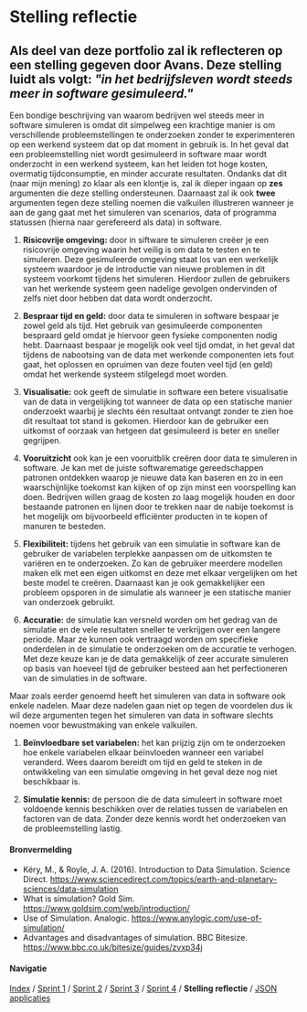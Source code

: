 # Stelling reflectie
Als deel van deze portfolio zal ik reflecteren op een stelling gegeven door Avans. Deze stelling luidt als volgt:
*"in het bedrijfsleven wordt steeds meer in software gesimuleerd."*
---
Een bondige beschrijving van waarom bedrijven wel steeds meer in software simuleren is omdat dit simpelweg een
krachtige manier is om verschillende probleemstellingen te onderzoeken zonder te experimenteren op een werkend
systeem dat op dat moment in gebruik is. In het geval dat een probleemstelling niet wordt gesimuleerd in
software maar wordt onderzocht in een werkend systeem, kan het leiden tot hoge kosten, overmatig tijdconsumptie,
en minder accurate resultaten. Ondanks dat dit (naar mijn mening) zo klaar als een klontje is, zal ik dieper
ingaan op **zes** argumenten die deze stelling ondersteunen. Daarnaast zal ik ook **twee** argumenten tegen
deze stelling noemen die valkuilen illustreren wanneer je aan de gang gaat met het simuleren van scenarios,
data of programma statussen (hierna naar gerefereerd als data) in software.

1. **Risicovrije omgeving:** door in siftware te simuleren creëer je een risicovrije omgeving waarin het veilig
is om data te testen en te simuleren. Deze gesimuleerde omgeving staat los van een werkelijk systeem waardoor
je de introductie van nieuwe problemen in dit systeem voorkomt tijdens het simuleren. Hierdoor zullen de
gebruikers van het werkende systeem geen nadelige gevolgen ondervinden of zelfs niet door hebben dat data
wordt onderzocht.

2. **Bespraar tijd en geld:** door data te simuleren in software bespaar je zowel geld als tijd. Het gebruik
van gesimuleerde componenten bespraard geld omdat je hiervoor geen fysieke componenten nodig hebt. Daarnaast
bespaar je mogelijk ook veel tijd omdat, in het geval dat tijdens de nabootsing van de data met werkende
componenten iets fout gaat, het oplossen en opruimen van deze fouten veel tijd (en geld) omdat het werkende
systeem stilgelegd moet worden.

3. **Visualisatie:** ook geeft de simulatie in software een betere visualisatie van de data in vergelijking
tot wanneer de data op een statische manier onderzoekt waarbij je slechts één resultaat ontvangt zonder
te zien hoe dit resultaat tot stand is gekomen. Hierdoor kan de gebruiker een uitkomst of oorzaak van hetgeen
dat gesimuleerd is beter en sneller gegrijpen.

4. **Vooruitzicht** ook kan je een vooruitblik creëren door data te simuleren in software. Je kan met de
juiste softwarematige gereedschappen patronen ontdekken waarop je nieuwe data kan baseren en zo in een
waarschijnlijke toekomst kan kijken of op zijn minst een voorspelling kan doen. Bedrijven willen graag de
kosten zo laag mogelijk houden en door bestaande patronen en lijnen door te trekken naar de nabije toekomst
is het mogelijk om bijvoorbeeld efficiënter producten in te kopen of manuren te besteden.

5. **Flexibiliteit:** tijdens het gebruik van een simulatie in software kan de gebruiker de variabelen
terplekke aanpassen om de uitkomsten te variëren en te onderzoeken. Zo kan de gebruiker meerdere modellen
maken elk met een eigen uitkomst en deze met elkaar vergelijken om het beste model te creëren. Daarnaast kan
je ook gemakkelijker een probleem opsporen in de simulatie als wanneer je een statische manier van onderzoek
gebruikt.

6. **Accuratie:** de simulatie kan versneld worden om het gedrag van de simulatie en de vele resultaten
sneller te verkrijgen over een langere periode. Maar ze kunnen ook vertraagd worden om specifieke onderdelen
in de simulatie te onderzoeken om de accuratie te verhogen. Met deze keuze kan je de data gemakkelijk of zeer
accurate simuleren op basis van hoeveel tijd de gebruiker besteed aan het perfectioneren van de simulaties in
de software.

Maar zoals eerder genoemd heeft het simuleren van data in software ook enkele nadelen. Maar deze nadelen gaan
niet op tegen de voordelen dus ik wil deze argumenten tegen het simuleren van data in software slechts noemen
voor bewustmaking van enkele valkuilen.

1. **Beïnvloedbare set variabelen:** het kan prijzig zijn om te onderzoeken hoe enkele variabelen elkaar
beïnvloeden wanneer een variabel veranderd. Wees daarom bereidt om tijd en geld te steken in de ontwikkeling
van een simulatie omgeving in het geval deze nog niet beschikbaar is.

2. **Simulatie kennis:** de persoon die de data simuleert in software moet voldoende kennis beschikken over
de relaties tussen de variabelen en factoren van de data. Zonder deze kennis wordt het onderzoeken van de
probleemstelling lastig.

#### Bronvermelding
- Kéry, M., & Royle, J. A. (2016). Introduction to Data Simulation. Science Direct.
https://www.sciencedirect.com/topics/earth-and-planetary-sciences/data-simulation
- What is simulation? Gold Sim. https://www.goldsim.com/web/introduction/
- Use of Simulation. Analogic. https://www.anylogic.com/use-of-simulation/
- Advantages and disadvantages of simulation. BBC Bitesize.
https://www.bbc.co.uk/bitesize/guides/zvxp34j

#### Navigatie
[Index](../readme.md) / [Sprint 1](../week6/sprint1.md) / [Sprint 2](../week6/sprint2.md) / [Sprint 3](../week7/sprint3.md)
/ [Sprint 4](../week7/sprint4.md) / **Stelling reflectie** / [JSON applicaties](json-applicaties.md)